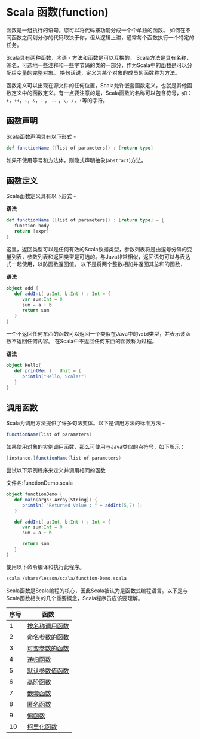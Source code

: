 # Scala 函数(function)

函数是一组执行的语句。您可以将代码按功能分成一个个单独的函数。 如何在不同函数之间划分你的代码取决于你，但从逻辑上讲，通常每个函数执行一个特定的任务。

Scala具有两种函数，术语 - 方法和函数是可以互换的。 Scala方法是具有名称，签名，可选地一些注释和一些字节码的类的一部分，作为Scala中的函数是可以分配给变量的完整对象。 换句话说，定义为某个对象的成员的函数称为方法。

函数定义可以出现在源文件的任何位置，Scala允许嵌套函数定义，也就是其他函数定义中的函数定义。有一点要注意的是，Scala函数的名称可以包含符号，如：`+`，`++`，`~`，`&`，`-` ， `--` ，`\`，`/`，`:`等的字符。

## 函数声明

Scala函数声明具有以下形式 -

```scala
def functionName ([list of parameters]) : [return type]
```

如果不使用等号和方法体，则隐式声明抽象(`abstract`)方法。

## 函数定义

Scala函数定义具有以下形式 -

**语法**

```scala
def functionName ([list of parameters]) : [return type] = {
   function body
   return [expr]
}
```

这里，返回类型可以是任何有效的Scala数据类型，参数列表将是由逗号分隔的变量列表，参数列表和返回类型是可选的。与Java非常相似，返回语句可以与表达式一起使用，以防函数返回值。 以下是将两个整数相加并返回其总和的函数，

**语法**

```scala
object add {
   def addInt( a:Int, b:Int ) : Int = {
      var sum:Int = 0
      sum = a + b
      return sum
   }
}
```

一个不返回任何东西的函数可以返回一个类似在Java中的`void`类型，并表示该函数不返回任何内容。 在Scala中不返回任何东西的函数称为过程。

**语法**

```scala
object Hello{
   def printMe( ) : Unit = {
      println("Hello, Scala!")
   }
}
```

## 调用函数

Scala为调用方法提供了许多句法变体。以下是调用方法的标准方法 -

```scala
functionName(list of parameters)
```

如果使用对象的实例调用函数，那么可使用与Java类似的点符号，如下所示：

```scala
[instance.]functionName(list of parameters)
```

尝试以下示例程序来定义并调用相同的函数

文件名:functionDemo.scala

```scala
object functionDemo {
   def main(args: Array[String]) {
      println( "Returned Value : " + addInt(5,7) );
   }

   def addInt( a:Int, b:Int ) : Int = {
      var sum:Int = 0
      sum = a + b

      return sum
   }
}
```

使用以下命令编译和执行此程序。

```bash
scala /share/lesson/scala/function-Demo.scala
```

Scala函数是Scala编程的核心，因此Scala被认为是函数式编程语言。以下是与Scala函数相关的几个重要概念，Scala程序员应该要理解。

| 序号 | 函数                                                       |
| ---- | ---------------------------------------------------------- |
| 1    | [按名称调用函数](./function-call-by-name.html)             |
| 2    | [命名参数的函数](./function-named-arguments.html)          |
| 3    | [可变参数的函数](./function-variable-arguments.html)       |
| 4    | [递归函数](./function-recursion.html)                      |
| 5    | [默认参数值函数](./function-default-parameter-values.html) |
| 6    | [高阶函数](./function-higher-order.html)                   |
| 7    | [嵌套函数](./function-nested.html)                         |
| 8    | [匿名函数](./function-anonymous.html)                      |
| 9    | [偏函数](./function-partially.html)                        |
| 10   | [柯里化函数](./function-currying.html)                     |
